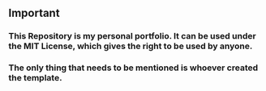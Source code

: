 ## Important

### This Repository is my personal portfolio. It can be used under the MIT License, which gives the right to be used by anyone.

### The only thing that needs to be mentioned is whoever created the template.
